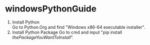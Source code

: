 # windowsPythonGuide

1. Install Python  
Go to Python.Org and find "Windows x86-64 executable installer".  
2. Install Python Package
Go to cmd and input "pip install *thePackageYouWantToInstall*".

